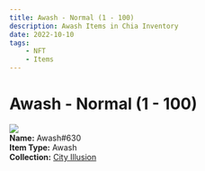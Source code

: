 ```yaml
---
title: Awash - Normal (1 - 100)
description: Awash Items in Chia Inventory
date: 2022-10-10
tags:
    - NFT
    - Items
---
```


# Awash - Normal (1 - 100)
<div class="item_thumbnail">
<img loading="lazy" src="https://bxux3lbsee6k4dq4ihh7olyhie6kegfoexhgxvbnhddzu5mhlrrq.arweave.net/Del9rDIhPK4OHEHP9y8HQTyiGK4lzmvULTjHmnWHXGM"><br/>
<div><strong>Name:</strong> Awash#630</div>
<div><strong>Item Type:</strong> Awash</div>
<div><strong>Collection:</strong> <a href="https://www.spacescan.io/xch/nft/collection/col1lend2dcn558km4wcwta4xnkfv3xpcmlp9kyt0m909emvfxechlyqdl5ndg">City Illusion</a></div>
</div>

